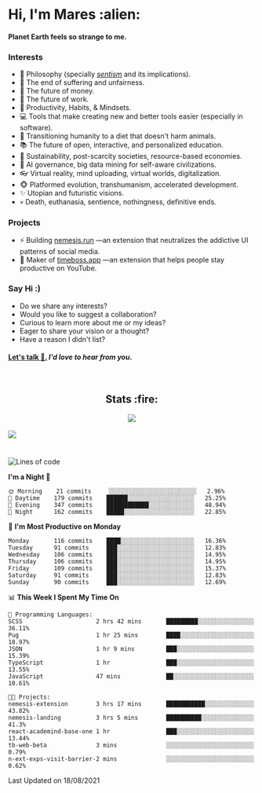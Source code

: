 <h1>Hi, I'm Mares :alien:</h1>

#### Planet Earth feels so strange to me.

### **Interests**

- 🌊 Philosophy (specially [_sentism_][sentismmedium] and its implications).
- 🎯 The end of suffering and unfairness.
- 💸 The future of money.
- 💼 The future of work.
- 🧠 Productivity, Habits, & Mindsets.
- 💻 Tools that make creating new and better tools easier (especially in software).
- 🥗 Transitioning humanity to a diet that doesn't harm animals.
- 📚 The future of open, interactive, and personalized education.
- 🌱 Sustainability, post-scarcity societies, resource-based economies.
- 🤖 AI governance, big data mining for self-aware civilizations.
- 👓 Virtual reality, mind uploading, virtual worlds, digitalization.
- 🐵 Platformed evolution, transhumanism, accelerated development.
- ✨ Utopian and futuristic visions.
- 💀 Death, euthanasia, sentience, nothingness, definitive ends.


### **Projects**

- ⚡ Building [nemesis.run](https://nemesis.run) —an extension that neutralizes the addictive UI patterns of social media.
- 💎 Maker of [timeboss.app](https://timeboss.app) —an extension that helps people stay productive on YouTube.


### **Say Hi :)**

- Do we share any interests?
- Would you like to suggest a collaboration?
- Curious to learn more about me or my ideas?
- Eager to share your vision or a thought?
- Have a reason I didn't list?

#### [Let's talk :wave:.](mailto:mareszhar@gmail.com) _I'd love to hear from you_.

[sentismmedium]: https://medium.com/@mareszhar/born-a-prisoner-a-reflection-about-life-its-struggles-and-a-plan-to-escape-d8566ce9b026

<br>

<h2 align="center">Stats :fire:</h2>

<div align="center">
  <img src="https://github-readme-streak-stats.herokuapp.com?user=mareszhar&theme=black-ice&hide_border=true&stroke=FFFFFF15&ring=DF8FFE&fire=DF8FFE&currStreakLabel=DF8FFE&background=1A232A&currStreakNum=86FFAB">
</div>

<!-- Add or remove this: &dates=B1AAB3FF at the end of the streak stats URL if they get bugged and aren't updating -->

<br>

<img src="https://activity-graph.herokuapp.com/graph?username=mareszhar&theme=nord&bg_color=00000000&color=979797&line=DF8FFE&point=00000000&area=true&hide_border=true">

<br>

<h1></h1>

<!--START_SECTION:waka-->
![Lines of code](https://img.shields.io/badge/From%20Hello%20World%20I%27ve%20Written-126078%20lines%20of%20code-blue)

**I'm a Night 🦉** 

```text
🌞 Morning    21 commits     ░░░░░░░░░░░░░░░░░░░░░░░░░   2.96% 
🌆 Daytime    179 commits    ██████░░░░░░░░░░░░░░░░░░░   25.25% 
🌃 Evening    347 commits    ████████████░░░░░░░░░░░░░   48.94% 
🌙 Night      162 commits    █████░░░░░░░░░░░░░░░░░░░░   22.85%

```
📅 **I'm Most Productive on Monday** 

```text
Monday       116 commits    ████░░░░░░░░░░░░░░░░░░░░░   16.36% 
Tuesday      91 commits     ███░░░░░░░░░░░░░░░░░░░░░░   12.83% 
Wednesday    106 commits    ███░░░░░░░░░░░░░░░░░░░░░░   14.95% 
Thursday     106 commits    ███░░░░░░░░░░░░░░░░░░░░░░   14.95% 
Friday       109 commits    ███░░░░░░░░░░░░░░░░░░░░░░   15.37% 
Saturday     91 commits     ███░░░░░░░░░░░░░░░░░░░░░░   12.83% 
Sunday       90 commits     ███░░░░░░░░░░░░░░░░░░░░░░   12.69%

```


📊 **This Week I Spent My Time On** 

```text
💬 Programming Languages: 
SCSS                     2 hrs 42 mins       █████████░░░░░░░░░░░░░░░░   36.11% 
Pug                      1 hr 25 mins        ████░░░░░░░░░░░░░░░░░░░░░   18.97% 
JSON                     1 hr 9 mins         ███░░░░░░░░░░░░░░░░░░░░░░   15.39% 
TypeScript               1 hr                ███░░░░░░░░░░░░░░░░░░░░░░   13.55% 
JavaScript               47 mins             ██░░░░░░░░░░░░░░░░░░░░░░░   10.61%

🐱‍💻 Projects: 
nemesis-extension        3 hrs 17 mins       ███████████░░░░░░░░░░░░░░   43.82% 
nemesis-landing          3 hrs 5 mins        ██████████░░░░░░░░░░░░░░░   41.3% 
react-academind-base-one 1 hr                ███░░░░░░░░░░░░░░░░░░░░░░   13.44% 
tb-web-beta              3 mins              ░░░░░░░░░░░░░░░░░░░░░░░░░   0.79% 
n-ext-exps-visit-barrier-2 mins              ░░░░░░░░░░░░░░░░░░░░░░░░░   0.62%

```


 Last Updated on 18/08/2021
<!--END_SECTION:waka-->

